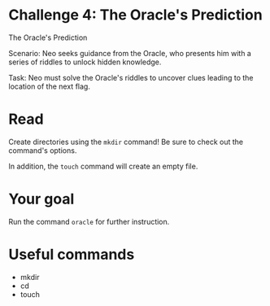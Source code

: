 # Challenge 4: The Oracle's Prediction
The Oracle's Prediction

Scenario: Neo seeks guidance from the Oracle, who presents him with a series of riddles to unlock hidden knowledge.

Task: Neo must solve the Oracle's riddles to uncover clues leading to the location of the next flag.

# Read

Create directories using the `mkdir` command! Be sure to check out the command's options.

In addition, the `touch` command will create an empty file.


# Your goal
Run the command `oracle` for further instruction.


# Useful commands
- mkdir
- cd
- touch
